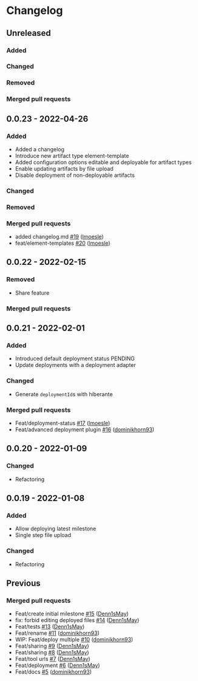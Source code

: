 # Changelog


## Unreleased

### Added

### Changed

### Removed

### Merged pull requests


## 0.0.23 - 2022-04-26

### Added

- Added a changelog
- Introduce new artifact type element-template
- Added configuration options editable and deployable for artifact types
- Enable updating artifacts by file upload
- Disable deployment of non-deployable artifacts

### Changed

### Removed

### Merged pull requests

- added changelog.md [\#19](https://github.com/FlowSquad/bpm-repo/pull/19) ([lmoesle](https://github.com/lmoesle))
- feat/element-templates [\#20](https://github.com/FlowSquad/bpm-repo/pull/20) ([lmoesle](https://github.com/lmoesle))


## 0.0.22 - 2022-02-15

### Removed

- Share feature

### Merged pull requests


## 0.0.21 - 2022-02-01

### Added

- Introduced default deployment status PENDING
- Update deployments with a deployment adapter

### Changed

- Generate `deploymentId`s with hiberante

### Merged pull requests

- Feat/deployment-status [\#17](https://github.com/FlowSquad/bpm-repo/pull/17) ([lmoesle](https://github.com/lmoesle))
- Feat/advanced deployment plugin [\#16](https://github.com/FlowSquad/bpm-repo/pull/16) ([dominikhorn93](https://github.com/dominikhorn93))


## 0.0.20 - 2022-01-09

### Changed

- Refactoring

## 0.0.19 - 2022-01-08

### Added

- Allow deploying latest milestone
- Single step file upload

### Changed

- Refactoring


## Previous

### Merged pull requests

- Feat/create initial milestone [\#15](https://github.com/FlowSquad/bpm-repo/pull/15) ([Denn1sMay](https://github.com/Denn1sMay))
- fix: forbid editing deployed files [\#14](https://github.com/FlowSquad/bpm-repo/pull/14) ([Denn1sMay](https://github.com/Denn1sMay))
- Feat/tests [\#13](https://github.com/FlowSquad/bpm-repo/pull/13) ([Denn1sMay](https://github.com/Denn1sMay))
- Feat/rename [\#11](https://github.com/FlowSquad/bpm-repo/pull/11) ([dominikhorn93](https://github.com/dominikhorn93))
- WIP: Feat/deploy multiple [\#10](https://github.com/FlowSquad/bpm-repo/pull/10) ([dominikhorn93](https://github.com/dominikhorn93))
- Feat/sharing [\#9](https://github.com/FlowSquad/bpm-repo/pull/9) ([Denn1sMay](https://github.com/Denn1sMay))
- Feat/sharing [\#8](https://github.com/FlowSquad/bpm-repo/pull/8) ([Denn1sMay](https://github.com/Denn1sMay))
- Feat/tool urls [\#7](https://github.com/FlowSquad/bpm-repo/pull/7) ([Denn1sMay](https://github.com/Denn1sMay))
- Feat/deployment [\#6](https://github.com/FlowSquad/bpm-repo/pull/6) ([Denn1sMay](https://github.com/Denn1sMay))
- Feat/docs [\#5](https://github.com/FlowSquad/bpm-repo/pull/5) ([dominikhorn93](https://github.com/dominikhorn93))
